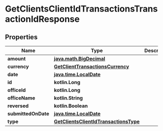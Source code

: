 
# GetClientsClientIdTransactionsTransactionIdResponse

## Properties
| Name | Type | Description | Notes |
| ------------ | ------------- | ------------- | ------------- |
| **amount** | [**java.math.BigDecimal**](java.math.BigDecimal.md) |  |  [optional] |
| **currency** | [**GetClientTransactionsCurrency**](GetClientTransactionsCurrency.md) |  |  [optional] |
| **date** | [**java.time.LocalDate**](java.time.LocalDate.md) |  |  [optional] |
| **id** | **kotlin.Long** |  |  [optional] |
| **officeId** | **kotlin.Long** |  |  [optional] |
| **officeName** | **kotlin.String** |  |  [optional] |
| **reversed** | **kotlin.Boolean** |  |  [optional] |
| **submittedOnDate** | [**java.time.LocalDate**](java.time.LocalDate.md) |  |  [optional] |
| **type** | [**GetClientsClientIdTransactionsType**](GetClientsClientIdTransactionsType.md) |  |  [optional] |



